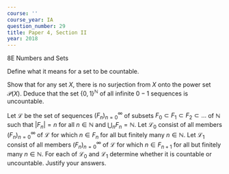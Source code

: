 ```yaml
---
course: ''
course_year: IA
question_number: 29
title: Paper 4, Section II
year: 2018
---
```



8E Numbers and Sets

Define what it means for a set to be countable.

Show that for any set $X$, there is no surjection from $X$ onto the power set $\mathcal{P}(X)$. Deduce that the set $\{0,1\}^{\mathbb{N}}$ of all infinite $0-1$ sequences is uncountable.

Let $\mathcal{L}$ be the set of sequences $\left(F_{n}\right)_{n=0}^{\infty}$ of subsets $F_{0} \subset F_{1} \subset F_{2} \subset \ldots$ of $\mathbb{N}$ such that $\left|F_{n}\right|=n$ for all $n \in \mathbb{N}$ and $\bigcup_{n} F_{n}=\mathbb{N}$. Let $\mathcal{L}_{0}$ consist of all members $\left(F_{n}\right)_{n=0}^{\infty}$ of $\mathcal{L}$ for which $n \in F_{n}$ for all but finitely many $n \in \mathbb{N}$. Let $\mathcal{L}_{1}$ consist of all members $\left(F_{n}\right)_{n=0}^{\infty}$ of $\mathcal{L}$ for which $n \in F_{n+1}$ for all but finitely many $n \in \mathbb{N}$. For each of $\mathcal{L}_{0}$ and $\mathcal{L}_{1}$ determine whether it is countable or uncountable. Justify your answers.